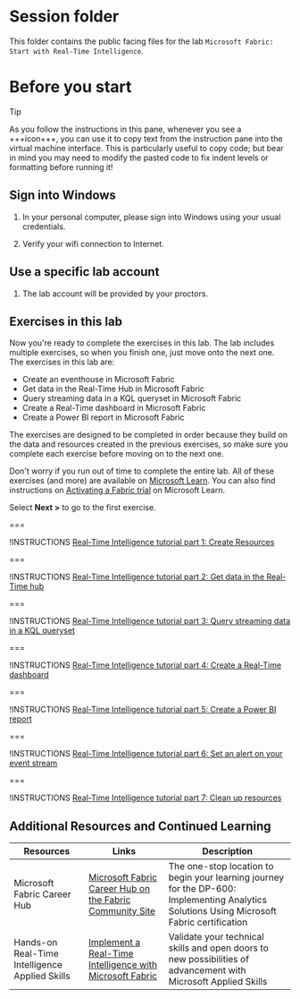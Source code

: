# Session folder

This folder contains the public facing files for the lab `Microsoft Fabric: Start with Real-Time Intelligence`.

# Before you start

> [!TIP]
> As you follow the instructions in this pane, whenever you see a +++icon+++, you can use it to copy text from the instruction pane into the virtual machine interface. This is particularly useful to copy code; but bear in mind you may need to modify the pasted code to fix indent levels or formatting before running it!

## Sign into Windows

1. In your personal computer, please sign into Windows using your usual credentials.

2. Verify your wifi connection to Internet.


## Use a specific lab account

1. The lab account will be provided by your proctors.

## Exercises in this lab

Now you're ready to complete the exercises in this lab. The lab includes multiple exercises, so when you finish one, just move onto the next one. The exercises in this lab are:

- Create an eventhouse in Microsoft Fabric
- Get data in the Real-Time Hub in Microsoft Fabric
- Query streaming data in a KQL queryset in Microsoft Fabric
- Create a Real-Time dashboard in Microsoft Fabric
- Create a Power BI report in Microsoft Fabric

The exercises are designed to be completed in order because they build on the data and resources created in the previous exercises, so make sure you complete each exercise before moving on to the next one.

Don't worry if you run out of time to complete the entire lab. All of these exercises (and more) are available on [Microsoft Learn](https://learn.microsoft.com/fabric/real-time-intelligence/tutorial-introduction). You can also find instructions on [Activating a Fabric trial](https://learn.microsoft.com/en-us/fabric/get-started/fabric-trial) on Microsoft Learn.

Select **Next >** to go to the first exercise.

===

!INSTRUCTIONS [Real-Time Intelligence tutorial part 1: Create Resources](https://github.com/Nicholas0777/Fabric-AI-Tour---Real-Time-Labs/blob/main/lab/tutorial-1-resources.md)

===

!INSTRUCTIONS [Real-Time Intelligence tutorial part 2: Get data in the Real-Time hub](https://github.com/Nicholas0777/Fabric-AI-Tour---Real-Time-Labs/blob/main/lab/tutorial-2-get-real-time-events.md)

===

!INSTRUCTIONS [Real-Time Intelligence tutorial part 3: Query streaming data in a KQL queryset](https://github.com/Nicholas0777/Fabric-AI-Tour---Real-Time-Labs/blob/main/lab/tutorial-3-query-data.md)

===

!INSTRUCTIONS [Real-Time Intelligence tutorial part 4: Create a Real-Time dashboard](https://github.com/Nicholas0777/Fabric-AI-Tour---Real-Time-Labs/blob/main/lab/tutorial-4-create-dashboard.md)

===

!INSTRUCTIONS [Real-Time Intelligence tutorial part 5: Create a Power BI report](https://github.com/Nicholas0777/Fabric-AI-Tour---Real-Time-Labs/blob/main/lab/tutorial-5-power-bi-report.md)

===

!INSTRUCTIONS [Real-Time Intelligence tutorial part 6: Set an alert on your event stream](https://github.com/Nicholas0777/Fabric-AI-Tour---Real-Time-Labs/blob/main/lab/tutorial-6-set-alert.md)

===

!INSTRUCTIONS [Real-Time Intelligence tutorial part 7: Clean up resources](https://github.com/Nicholas0777/Fabric-AI-Tour---Real-Time-Labs/blob/main/lab/tutorial-7-clean-up-resources.md)


## Additional Resources and Continued Learning

| Resources                                      | Links                                                                                                                                                                                       | Description                                                                                                                                |
| ---------------------------------------------- | ------------------------------------------------------------------------------------------------------------------------------------------------------------------------------------------- | ------------------------------------------------------------------------------------------------------------------------------------------ |
| Microsoft Fabric Career Hub                    | [Microsoft Fabric Career Hub on the Fabric Community Site](https://aka.ms/FabricCareerHub?ocid=fabric24_careerhub_blog_cxa)                                                                 | The one-stop location to begin your learning journey for the DP-600: Implementing Analytics Solutions Using Microsoft Fabric certification |
| Hands-on Real-Time Intelligence Applied Skills | [Implement a Real-Time Intelligence with Microsoft Fabric](https://learn.microsoft.com/en-us/credentials/applied-skills/implement-a-real-time-intelligence-solution-with-microsoft-fabric/) | Validate your technical skills and open doors to new possibilities of advancement with Microsoft Applied Skills                            |
